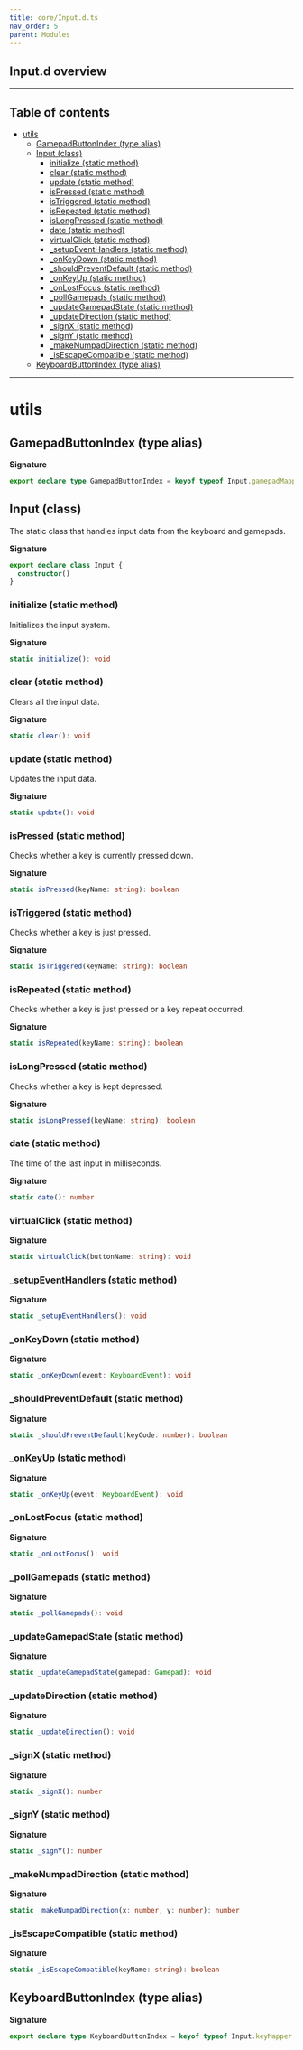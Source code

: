 ```yaml
---
title: core/Input.d.ts
nav_order: 5
parent: Modules
---
```


## Input.d overview

---

<h2 class="text-delta">Table of contents</h2>

- [utils](#utils)
  - [GamepadButtonIndex (type alias)](#gamepadbuttonindex-type-alias)
  - [Input (class)](#input-class)
    - [initialize (static method)](#initialize-static-method)
    - [clear (static method)](#clear-static-method)
    - [update (static method)](#update-static-method)
    - [isPressed (static method)](#ispressed-static-method)
    - [isTriggered (static method)](#istriggered-static-method)
    - [isRepeated (static method)](#isrepeated-static-method)
    - [isLongPressed (static method)](#islongpressed-static-method)
    - [date (static method)](#date-static-method)
    - [virtualClick (static method)](#virtualclick-static-method)
    - [\_setupEventHandlers (static method)](#_setupeventhandlers-static-method)
    - [\_onKeyDown (static method)](#_onkeydown-static-method)
    - [\_shouldPreventDefault (static method)](#_shouldpreventdefault-static-method)
    - [\_onKeyUp (static method)](#_onkeyup-static-method)
    - [\_onLostFocus (static method)](#_onlostfocus-static-method)
    - [\_pollGamepads (static method)](#_pollgamepads-static-method)
    - [\_updateGamepadState (static method)](#_updategamepadstate-static-method)
    - [\_updateDirection (static method)](#_updatedirection-static-method)
    - [\_signX (static method)](#_signx-static-method)
    - [\_signY (static method)](#_signy-static-method)
    - [\_makeNumpadDirection (static method)](#_makenumpaddirection-static-method)
    - [\_isEscapeCompatible (static method)](#_isescapecompatible-static-method)
  - [KeyboardButtonIndex (type alias)](#keyboardbuttonindex-type-alias)

---

# utils

## GamepadButtonIndex (type alias)

**Signature**

```ts
export declare type GamepadButtonIndex = keyof typeof Input.gamepadMapper
```

## Input (class)

The static class that handles input data from the keyboard and gamepads.

**Signature**

```ts
export declare class Input {
  constructor()
}
```

### initialize (static method)

Initializes the input system.

**Signature**

```ts
static initialize(): void
```

### clear (static method)

Clears all the input data.

**Signature**

```ts
static clear(): void
```

### update (static method)

Updates the input data.

**Signature**

```ts
static update(): void
```

### isPressed (static method)

Checks whether a key is currently pressed down.

**Signature**

```ts
static isPressed(keyName: string): boolean
```

### isTriggered (static method)

Checks whether a key is just pressed.

**Signature**

```ts
static isTriggered(keyName: string): boolean
```

### isRepeated (static method)

Checks whether a key is just pressed or a key repeat occurred.

**Signature**

```ts
static isRepeated(keyName: string): boolean
```

### isLongPressed (static method)

Checks whether a key is kept depressed.

**Signature**

```ts
static isLongPressed(keyName: string): boolean
```

### date (static method)

The time of the last input in milliseconds.

**Signature**

```ts
static date(): number
```

### virtualClick (static method)

**Signature**

```ts
static virtualClick(buttonName: string): void
```

### \_setupEventHandlers (static method)

**Signature**

```ts
static _setupEventHandlers(): void
```

### \_onKeyDown (static method)

**Signature**

```ts
static _onKeyDown(event: KeyboardEvent): void
```

### \_shouldPreventDefault (static method)

**Signature**

```ts
static _shouldPreventDefault(keyCode: number): boolean
```

### \_onKeyUp (static method)

**Signature**

```ts
static _onKeyUp(event: KeyboardEvent): void
```

### \_onLostFocus (static method)

**Signature**

```ts
static _onLostFocus(): void
```

### \_pollGamepads (static method)

**Signature**

```ts
static _pollGamepads(): void
```

### \_updateGamepadState (static method)

**Signature**

```ts
static _updateGamepadState(gamepad: Gamepad): void
```

### \_updateDirection (static method)

**Signature**

```ts
static _updateDirection(): void
```

### \_signX (static method)

**Signature**

```ts
static _signX(): number
```

### \_signY (static method)

**Signature**

```ts
static _signY(): number
```

### \_makeNumpadDirection (static method)

**Signature**

```ts
static _makeNumpadDirection(x: number, y: number): number
```

### \_isEscapeCompatible (static method)

**Signature**

```ts
static _isEscapeCompatible(keyName: string): boolean
```

## KeyboardButtonIndex (type alias)

**Signature**

```ts
export declare type KeyboardButtonIndex = keyof typeof Input.keyMapper
```
